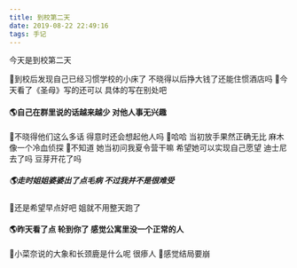 ```yaml
---
title: 到校第二天
date: 2019-08-22 22:49:16
tags: 手记
---
```

今天是到校第二天

<!-- more -->

🌱到校后发现自己已经习惯学校的小床了 不晓得以后挣大钱了还能住惯酒店吗
🌱今天看了《圣母》写的还可以 具体的写在别处吧
#### 🌎自己在群里说的话越来越少 对他人事无兴趣
🌱不晓得他们这么多话 得意时还会想起他人吗
🌱哈哈 当初放手果然正确无比 麻木像一个冷血侦探
🌱不知道 她当初问我夏令营干嘛  希望她可以实现自己愿望  迪士尼去了吗 豆芽开花了吗
##### 🌎走时姐姐婆婆出了点毛病 不过我并不是很难受
🌱还是希望早点好吧 姐就不用整天跑了
#### 🌎昨天看了点 轮到你了 感觉公寓里没一个正常的人
🌱小菜奈说的大象和长颈鹿是什么呢 很瘆人
🌱感觉结局要崩
